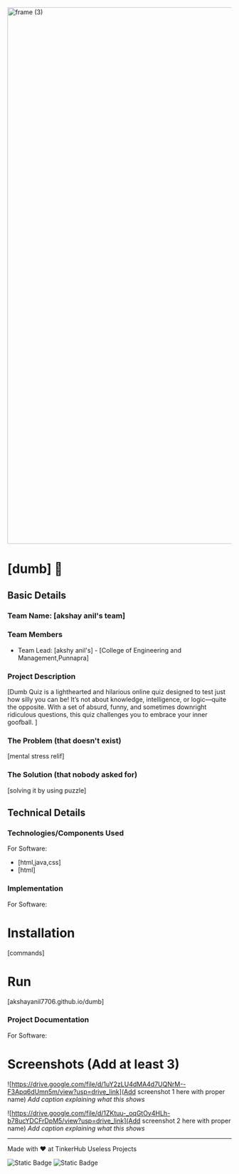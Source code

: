 <img width="3188" height="1202" alt="frame (3)" src="https://github.com/user-attachments/assets/517ad8e9-ad22-457d-9538-a9e62d137cd7" />


# [dumb] 🎯


## Basic Details
### Team Name: [akshay anil's team]


### Team Members
- Team Lead: [akshy anil's] - [College of Engineering and Management,Punnapra]

### Project Description
[Dumb Quiz is a lighthearted and hilarious online quiz designed to test just how silly you can be! It’s not about knowledge, intelligence, or logic—quite the opposite. With a set of absurd, funny, and sometimes downright ridiculous questions, this quiz challenges you to embrace your inner goofball.
]

### The Problem (that doesn't exist)
[mental stress relif]

### The Solution (that nobody asked for)
[solving it by using puzzle]

## Technical Details
### Technologies/Components Used
For Software:
- [html,java,css]
- [html]




### Implementation
For Software:
# Installation
[commands]

# Run
[akshayanil7706.github.io/dumb]

### Project Documentation
For Software:

# Screenshots (Add at least 3)
![https://drive.google.com/file/d/1uY2zLU4dMA4d7UQNrM--F3Apq6dUmn5m/view?usp=drive_link](Add screenshot 1 here with proper name)
*Add caption explaining what this shows*

![https://drive.google.com/file/d/1ZKtuu-_oqGtOy4HLh-b78ucYDCFrDpM5/view?usp=drive_link](Add screenshot 2 here with proper name)
*Add caption explaining what this shows*




---
Made with ❤️ at TinkerHub Useless Projects 

![Static Badge](https://img.shields.io/badge/TinkerHub-24?color=%23000000&link=https%3A%2F%2Fwww.tinkerhub.org%2F)
![Static Badge](https://img.shields.io/badge/UselessProjects--25-25?link=https%3A%2F%2Fwww.tinkerhub.org%2Fevents%2FQ2Q1TQKX6Q%2FUseless%2520Projects)




